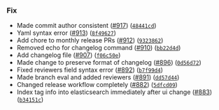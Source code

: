 ### Fix
* Made commit author consistent ([#917](https://github.com/amundsen-io/amundsenfrontendlibrary/issues/917)) ([`48441cd`](https://github.com/amundsen-io/amundsenfrontendlibrary/commit/48441cd3c073c7a68145fa329ea35ad125707d4d))
* Yaml syntax error ([#913](https://github.com/amundsen-io/amundsenfrontendlibrary/issues/913)) ([`8f49627`](https://github.com/amundsen-io/amundsenfrontendlibrary/commit/8f496279c5835f59cd120d23b589a9cd708d536d))
* Add chore to monthly release PRs ([#912](https://github.com/amundsen-io/amundsenfrontendlibrary/issues/912)) ([`9323862`](https://github.com/amundsen-io/amundsenfrontendlibrary/commit/93238628029a439d10a68398bcda19bb2992b945))
* Removed echo for changelog command ([#910](https://github.com/amundsen-io/amundsenfrontendlibrary/issues/910)) ([`bb22d4d`](https://github.com/amundsen-io/amundsenfrontendlibrary/commit/bb22d4d2babc015752c2dd38d3a3c380ab62473e))
* Add changelog file ([#907](https://github.com/amundsen-io/amundsenfrontendlibrary/issues/907)) ([`f06c50e`](https://github.com/amundsen-io/amundsenfrontendlibrary/commit/f06c50e03372a76472e523d222cc14db553f8fee))
* Made change to preserve format of changelog ([#896](https://github.com/amundsen-io/amundsenfrontendlibrary/issues/896)) ([`0d56d72`](https://github.com/amundsen-io/amundsenfrontendlibrary/commit/0d56d7228c4bd5e4a484e896390f322a77704f11))
* Fixed reviewers field syntax error ([#892](https://github.com/amundsen-io/amundsenfrontendlibrary/issues/892)) ([`b7f99d4`](https://github.com/amundsen-io/amundsenfrontendlibrary/commit/b7f99d4abef2c8468550b151678cfa1b317d35d6))
* Made branch eval and added reviewers ([#891](https://github.com/amundsen-io/amundsenfrontendlibrary/issues/891)) ([`dd57d44`](https://github.com/amundsen-io/amundsenfrontendlibrary/commit/dd57d445f3e76d2deb558df67a62e1fbcb1826df))
* Changed release workflow completely ([#882](https://github.com/amundsen-io/amundsenfrontendlibrary/issues/882)) ([`5dfcd09`](https://github.com/amundsen-io/amundsenfrontendlibrary/commit/5dfcd09feb6b28d4fa2921ed21d545b319e46e95))
* Index tag info into elasticsearch immediately after ui change ([#883](https://github.com/amundsen-io/amundsenfrontendlibrary/issues/883)) ([`b34151c`](https://github.com/amundsen-io/amundsenfrontendlibrary/commit/b34151c3b989246513c1a0c0030d0193fefee962))
